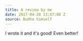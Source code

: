 ```yaml
---
title: A review by me
date: 2017-04-28 13:57:00 Z
source: Budha himself
---
```


I wrote it and it's good! Even better!